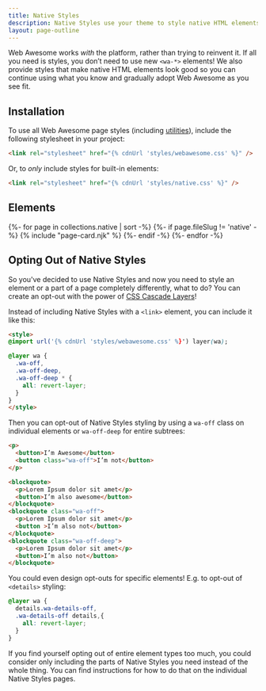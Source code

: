 ```yaml
---
title: Native Styles
description: Native Styles use your theme to style native HTML elements to match the look and feel of Web Awesome components.
layout: page-outline
---
```


Web Awesome works _with_ the platform, rather than trying to reinvent it.
If all you need is styles, you don’t need to use new `<wa-*>` elements!
We also provide styles that make native HTML elements look good so you can continue using what you know and gradually adopt Web Awesome as you see fit.

## Installation

To use all Web Awesome page styles (including [utilities](/docs/utilities/)), include the following stylesheet in your project:

```html
<link rel="stylesheet" href="{% cdnUrl 'styles/webawesome.css' %}" />
```

Or, to _only_ include styles for built-in elements:

```html
<link rel="stylesheet" href="{% cdnUrl 'styles/native.css' %}" />
```

## Elements

<div id="component-grid" class="index-grid">
  <!-- <h2 class="index-category">Actions</h2> -->

  {%- for page in collections.native | sort -%}
  {%- if page.fileSlug != 'native' -%}
    {% include "page-card.njk" %}
  {%- endif -%}
  {%- endfor -%}
</div>

## Opting Out of Native Styles

So you've decided to use Native Styles and now you need to style an element or a part of a page completely differently, what to do?
You can create an opt-out with the power of [CSS Cascade Layers](https://developer.mozilla.org/en-US/docs/Learn/CSS/Building_blocks/Cascade_layers)!

Instead of including Native Styles with a `<link>` element, you can include it like this:

```html
<style>
@import url('{% cdnUrl 'styles/webawesome.css' %}') layer(wa);

@layer wa {
  .wa-off,
  .wa-off-deep,
  .wa-off-deep * {
    all: revert-layer;
  }
}
</style>
```

Then you can opt-out of Native Styles styling by using a `wa-off` class on individual elements or `wa-off-deep` for entire subtrees:

```html
<p>
  <button>I’m Awesome</button>
  <button class="wa-off">I’m not</button>
</p>

<blockquote>
  <p>Lorem Ipsum dolor sit amet</p>
  <button>I’m also awesome</button>
</blockquote>
<blockquote class="wa-off">
  <p>Lorem Ipsum dolor sit amet</p>
  <button >I’m also not</button>
</blockquote>
<blockquote class="wa-off-deep">
  <p>Lorem Ipsum dolor sit amet</p>
  <button>I’m also not</button>
</blockquote>
```

You could even design opt-outs for specific elements!
E.g. to opt-out of `<details>` styling:

```css
@layer wa {
  details.wa-details-off,
  .wa-details-off details,{
    all: revert-layer;
  }
}
```

If you find yourself opting out of entire element types too much, you could consider only including the parts of Native Styles you need instead of the whole thing.
You can find instructions for how to do that on the individual Native Styles pages.
